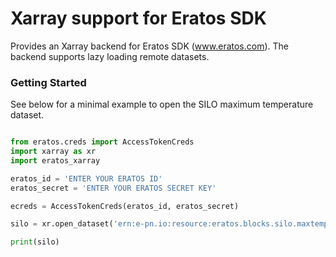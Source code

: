 # Xarray support for Eratos SDK

Provides an Xarray backend for Eratos SDK (www.eratos.com). The backend supports lazy loading remote datasets.

### Getting Started

See below for a minimal example to open the SILO maximum temperature dataset.

```python

from eratos.creds import AccessTokenCreds
import xarray as xr
import eratos_xarray

eratos_id = 'ENTER YOUR ERATOS ID'
eratos_secret = 'ENTER YOUR ERATOS SECRET KEY'

ecreds = AccessTokenCreds(eratos_id, eratos_secret)

silo = xr.open_dataset('ern:e-pn.io:resource:eratos.blocks.silo.maxtemperature', auth=ecreds)

print(silo)
```
